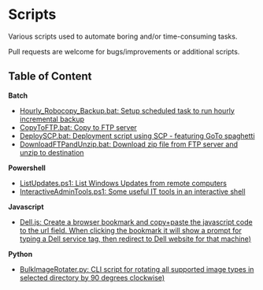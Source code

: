 # Scripts

Various scripts used to automate boring and/or time-consuming tasks. 

Pull requests are welcome for bugs/improvements or additional scripts.

## Table of Content

**Batch**

- [Hourly_Robocopy_Backup.bat: Setup scheduled task to run hourly incremental backup](batch/HourlyRobocopyBackup/Hourly_Robocopy_Backup.bat)
- [CopyToFTP.bat: Copy to FTP server](batch/CopyToFTP/CopyToFTP.bat)
- [DeploySCP.bat: Deployment script using SCP - featuring GoTo spaghetti](batch/DeploySCP/DeploySCP.bat)
- [DownloadFTPandUnzip.bat: Download zip file from FTP server and unzip to destination](batch/DownloadFTPandUnzip/DownloadFTPandUnzip.bat)


**Powershell**

- [ListUpdates.ps1: List Windows Updates from remote computers](powershell/ListUpdates/ListUpdates.ps1)
- [InteractiveAdminTools.ps1: Some useful IT tools in an interactive shell](powershell/InteractiveAdminTools/InteractiveAdminTools.ps1)


**Javascript**

- [Dell.js: Create a browser bookmark and copy+paste the javascript code to the url field. When clicking the bookmark it will show a prompt for typing a Dell service tag, then redirect to Dell website for that machine)](javascript/Dell/Dell.js)


**Python**

- [BulkImageRotater.py: CLI script for rotating all supported image types in selected directory by 90 degrees clockwise)](python/BulkImageRotater/BulkImageRotater.py)

